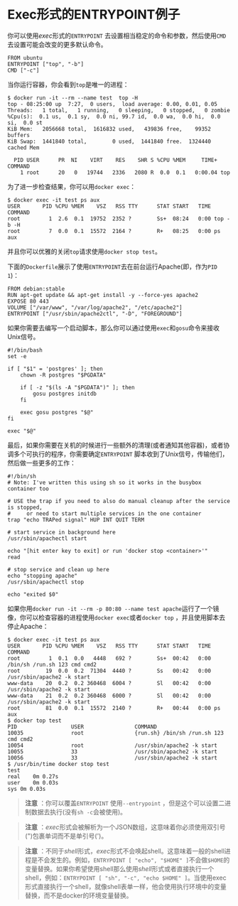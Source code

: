 # Exec形式的ENTRYPOINT例子

你可以使用*exec*形式的`ENTRYPOINT` 去设置相当稳定的命令和参数，然后使用`CMD`去设置可能会改变的更多默认命令。

```
FROM ubuntu
ENTRYPOINT ["top", "-b"]
CMD ["-c"]
```

当你运行容器，你会看到`top`是唯一的进程：

```
$ docker run -it --rm --name test  top -H
top - 08:25:00 up  7:27,  0 users,  load average: 0.00, 0.01, 0.05
Threads:   1 total,   1 running,   0 sleeping,   0 stopped,   0 zombie
%Cpu(s):  0.1 us,  0.1 sy,  0.0 ni, 99.7 id,  0.0 wa,  0.0 hi,  0.0 si,  0.0 st
KiB Mem:   2056668 total,  1616832 used,   439836 free,    99352 buffers
KiB Swap:  1441840 total,        0 used,  1441840 free.  1324440 cached Mem

  PID USER      PR  NI    VIRT    RES    SHR S %CPU %MEM     TIME+ COMMAND
    1 root      20   0   19744   2336   2080 R  0.0  0.1   0:00.04 top
```

为了进一步检查结果，你可以用`docker exec`：

```
$ docker exec -it test ps aux
USER       PID %CPU %MEM    VSZ   RSS TTY      STAT START   TIME COMMAND
root         1  2.6  0.1  19752  2352 ?        Ss+  08:24   0:00 top -b -H
root         7  0.0  0.1  15572  2164 ?        R+   08:25   0:00 ps aux
```

并且你可以优雅的关闭`top`请求使用`docker stop test`。

下面的`Dockerfile`展示了使用`ENTRYPOINT`去在前台运行Apache(即，作为`PID 1`)：

```
FROM debian:stable
RUN apt-get update && apt-get install -y --force-yes apache2
EXPOSE 80 443
VOLUME ["/var/www", "/var/log/apache2", "/etc/apache2"]
ENTRYPOINT ["/usr/sbin/apache2ctl", "-D", "FOREGROUND"]
```

如果你需要去编写一个启动脚本，那么你可以通过使用`exec`和`gosu`命令来接收Unix信号。

```
#!/bin/bash
set -e

if [ "$1" = 'postgres' ]; then
    chown -R postgres "$PGDATA"

    if [ -z "$(ls -A "$PGDATA")" ]; then
        gosu postgres initdb
    fi

    exec gosu postgres "$@"
fi

exec "$@"
```

最后，如果你需要在关机的时候进行一些额外的清理(或者通知其他容器)，或者协调多个可执行的程序，你需要确定`ENTRYPOINT` 脚本收到了Unix信号，传输他们，然后做一些更多的工作：

```
#!/bin/sh
# Note: I've written this using sh so it works in the busybox container too

# USE the trap if you need to also do manual cleanup after the service is stopped,
#     or need to start multiple services in the one container
trap "echo TRAPed signal" HUP INT QUIT TERM

# start service in background here
/usr/sbin/apachectl start

echo "[hit enter key to exit] or run 'docker stop <container>'"
read

# stop service and clean up here
echo "stopping apache"
/usr/sbin/apachectl stop

echo "exited $0"
```

如果你用`docker run -it --rm -p 80:80 --name test apache`运行了一个镜像，你可以检查容器的进程使用`docker exec`或者`docker top` ，并且使用脚本去停止Apache：

```
$ docker exec -it test ps aux
USER       PID %CPU %MEM    VSZ   RSS TTY      STAT START   TIME COMMAND
root         1  0.1  0.0   4448   692 ?        Ss+  00:42   0:00 /bin/sh /run.sh 123 cmd cmd2
root        19  0.0  0.2  71304  4440 ?        Ss   00:42   0:00 /usr/sbin/apache2 -k start
www-data    20  0.2  0.2 360468  6004 ?        Sl   00:42   0:00 /usr/sbin/apache2 -k start
www-data    21  0.2  0.2 360468  6000 ?        Sl   00:42   0:00 /usr/sbin/apache2 -k start
root        81  0.0  0.1  15572  2140 ?        R+   00:44   0:00 ps aux
$ docker top test
PID                 USER                COMMAND
10035               root                {run.sh} /bin/sh /run.sh 123 cmd cmd2
10054               root                /usr/sbin/apache2 -k start
10055               33                  /usr/sbin/apache2 -k start
10056               33                  /usr/sbin/apache2 -k start
$ /usr/bin/time docker stop test
test
real	0m 0.27s
user	0m 0.03s
sys	0m 0.03s
```

>**注意** ：你可以覆盖`ENTRYPOINT` 使用`--entrypoint` ，但是这个可以设置二进制数据去执行(没有`sh -c`会被使用)。



>**注意** ：*exec*形式会被解析为一个JSON数组，这意味着你必须使用双引号(")包裹单词而不是单引号(')。



>**注意** ：不同于*shell*形式，*exec*形式不会唤起shell。这意味着一般的shell进程是不会发生的。例如，`ENTRYPOINT [ "echo", "$HOME" ]`不会做`$HOME`的变量替换。如果你希望使用shell那么使用*shell*形式或者直接执行一个shell，例如：`ENTRYPOINT [ "sh", "-c", "echo $HOME" ]`。当使用exec形式直接执行一个shell，就像shell表单一样，他会使用执行环境中的变量替换，而不是docker的环境变量替换。